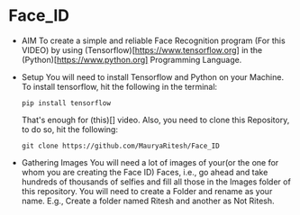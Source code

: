 # Face_ID
* AIM
  To create a simple and reliable Face Recognition program (For this VIDEO) by using (Tensorflow)[https://www.tensorflow.org] in the (Python)[https://www.python.org] Programming Language.
  
  
* Setup
  You will need to install Tensorflow and Python on your Machine.
  To install tensorflow, hit the following in the terminal:
  
      pip install tensorflow
      
  That's enough for (this)[] video.
  Also, you need to clone this Repository, to do so, hit the following:
     
      git clone https://github.com/MauryaRitesh/Face_ID
      
* Gathering Images
  You will need a lot of images of your(or the one for whom you are creating the Face ID) Faces, i.e., go ahead and take hundreds of
  thousands of selfies and fill all those in the Images folder of this repository. You will need to create a Folder and rename as your
  name. E.g., Create a folder named Ritesh and another as Not Ritesh.
